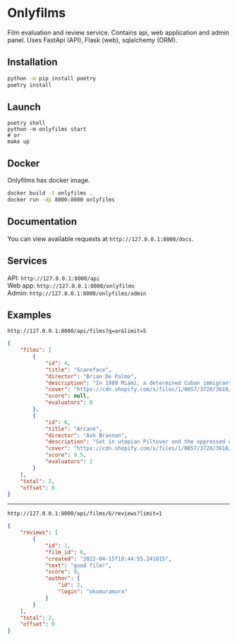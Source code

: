 # Onlyfilms

Film evaluation and review service. Contains api, web application and admin panel. Uses FastApi (API), Flask (web), sqlalchemy (ORM).

## Installation
```bash
python -m pip install poetry
poetry install
```

## Launch
```
poetry shell
python -m onlyfilms start
# or
make up
```

## Docker
Onlyfilms has docker image.
```bash
docker build -t onlyfilms .
docker run -dp 8000:8000 onlyfilms
```

## Documentation
You can view available requests at `http://127.0.0.1:8000/docs`.

## Services
API: `http://127.0.0.1:8000/api`  
Web app: `http://127.0.0.1:8000/onlyfilms`  
Admin: `http://127.0.0.1:8000/onlyfilms/admin`

## Examples

`http://127.0.0.1:8000/api/films?q=ar&limit=5`
```json
{
    "films": [
        {
            "id": 4,
            "title": "Scareface",
            "director": "Brian De Palma",
            "description": "In 1980 Miami, a determined Cuban immigrant takes over a drug cartel and succumbs to greed.",
            "cover": "https://cdn.shopify.com/s/files/1/0057/3728/3618/products/6903bbd6751911b93b452e593864d724_d115656c-fe9b-42dd-85fd-3e86e283822c_500x749.jpg?v=1573585334",
            "score": null,
            "evaluators": 0
        },
        {
            "id": 6,
            "title": "Arcane",
            "director": "Ash Brannon",
            "description": "Set in utopian Piltover and the oppressed underground of Zaun, the story follows the origins of two iconic League champions-and the power that will tear them apart.",
            "cover": "https://cdn.shopify.com/s/files/1/0057/3728/3618/products/54409_480x.progressive.jpg?v=1642690615",
            "score": 9.5,
            "evaluators": 2
        }
    ],
    "total": 2,
    "offset": 0
}
```
---
`http://127.0.0.1:8000/api/films/6/reviews?limit=1`
```json
{
    "reviews": [
        {
            "id": 1,
            "film_id": 6,
            "created": "2022-04-15T10:44:55.241815",
            "text": "good film!",
            "score": 9,
            "author": {
                "id": 2,
                "login": "okumuramura"
            }
        }
    ],
    "total": 2,
    "offset": 0
}
```